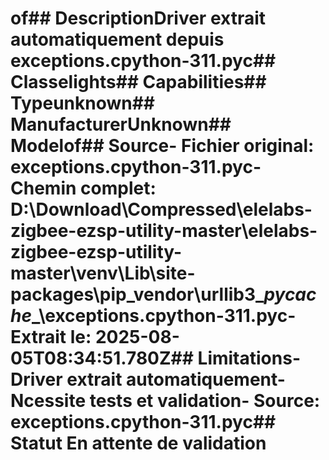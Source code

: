 # of##  DescriptionDriver extrait automatiquement depuis exceptions.cpython-311.pyc##  Classelights##  Capabilities##  Typeunknown##  ManufacturerUnknown##  Modelof##  Source- **Fichier original**: exceptions.cpython-311.pyc- **Chemin complet**: D:\Download\Compressed\elelabs-zigbee-ezsp-utility-master\elelabs-zigbee-ezsp-utility-master\venv\Lib\site-packages\pip\_vendor\urllib3\__pycache__\exceptions.cpython-311.pyc- **Extrait le**: 2025-08-05T08:34:51.780Z##  Limitations- Driver extrait automatiquement- Ncessite tests et validation- Source: exceptions.cpython-311.pyc##  Statut En attente de validation